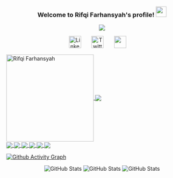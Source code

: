 <h3 align="center">
  Welcome to Rifqi Farhansyah's profile!
  <img src="https://media.giphy.com/media/hvRJCLFzcasrR4ia7z/giphy.gif" width="28">
</h3>

<!-- Typing SVG by DenverCoder1 - https://github.com/DenverCoder1/readme-typing-svg -->
<p align="center">
  <a href="https://github.com/DenverCoder1/readme-typing-svg"><img src="https://readme-typing-svg.demolab.com/?lines=Computer%20Science%20Student%20at%20ITB;Experienced%20in%20Research%20Project;3%2B%20years%20of%20coding%20experience;Always%20learning%20new%20things&font=Fira%20Code&center=true&width=440&height=45&color=#6BC71D&vCenter=true&size=22&pause=1000"></a>
</p>

<!-- Social icons section -->
<p align="center">
  <a href="https://www.linkedin.com/in/rifqifarhansyah/"><img width="32px" alt="Linkedin" title="Youtube" src="https://www.iconsdb.com/icons/preview/color/6BC71D/linkedin-3-xxl.png"/></a>
  &#8287;&#8287;&#8287;&#8287;&#8287;
  <a href="https://twitter.com/rifqifarha_"><img width="32px" alt="Twitter" title="Twitter" src="https://www.iconsdb.com/icons/preview/color/6BC71D/twitter-xxl.png"/></a>
  &#8287;&#8287;&#8287;&#8287;&#8287;
  <a href="https://discordapp.com/users/13521166_Mohammad Rifqi#9063" alt="Discord"><img width="32px" src="https://www.iconsdb.com/icons/preview/color/6BC71D/discord-2-xxl.png"/></a>
  &#8287;&#8287;&#8287;&#8287;&#8287;
</p>

<a href="https://github.com/rifqifarhansyah/">
  <img align="center" height="230px" src="https://github-readme-streak-stats.herokuapp.com/?user=rifqifarhansyah&theme=chartreuse-dark&layout=compact" alt="Rifqi Farhansyah" />  
  <img align="center" src="https://github-profile-trophy.vercel.app/?username=rifqifarhansyah&column=2&row=2&layout=compact&theme=darkhub&no-frame=true&no-bg=true"/>
</a>
<br/>
<a href="https://github.com/rifqifarhansyah/">
  <img  align="center" src="https://github-readme-stats.vercel.app/api/top-langs/?username=rifqifarhansyah&theme=chartreuse-dark&langs_count=5&count_private=true"/>
</a>
<a href="https://github.com/rifqifarhansyah/">
  <img align="center" src="https://github-readme-stats.vercel.app/api/?username=rifqifarhansyah&theme=chartreuse-dark&count_private=true&show_icons=true&line_height=40" />
</a>
<a href="https://github.com/rifqifarhansyah/FrontEndIntroduction">
  <img  align="center" src="https://github-readme-stats.vercel.app/api/pin/?username=rifqifarhansyah&repo=FrontEndIntroduction&theme=chartreuse-dark&show_owner=true" />
</a>
<a href="https://github.com/rifqifarhansyah/Algeo01-21086">
  <img  align="center" src="https://github-readme-stats.vercel.app/api/pin/?username=rifqifarhansyah&repo=Algeo01-21086&theme=chartreuse-dark&show_owner=true" />
</a>
<a href="https://github.com/rifqifarhansyah/Git-Introduction">
  <img  align="center" src="https://github-readme-stats.vercel.app/api/pin/?username=rifqifarhansyah&repo=Git-Introduction&theme=chartreuse-dark&show_owner=true" />
</a>
<a href="https://github.com/rifqifarhansyah/Milestone02_K02">
  <img  align="center" src="https://github-readme-stats.vercel.app/api/pin/?username=rifqifarhansyah&repo=Milestone02_K02&theme=chartreuse-dark&show_owner=true" />
</a>
</a>
<br/>

[![Github Activity Graph](https://readmeprofile.herokuapp.com/graph?username=rifqifarhansyah&theme=chartreuse-dark)](https://github.com/ashutosh00710/github-readme-activity-graph)
<p align = "center">
<img src="https://github-profile-trophy.vercel.app/?username=rifqifarhansyah&theme=chartreuse-dark&column=-1)" alt="GitHub Stats">
 <img src="https://github-readme-stats.vercel.app/api?username=rifqifarhansyah&show_icons=true&count_private=true&theme=chartreuse-dark&include_all_commits=true&custom_title=Gare's%20Stats" alt="GitHub Stats">
 <img src="https://github-readme-stats.vercel.app/api/top-langs/?username=rifqifarhansyah&langs_count=8&layout=compact&theme=chartreuse-dark&hide=Jupyter%20Notebook&custom_title=Gare's%20most%20used%20languages" alt="GitHub Stats">
<p>
<!--
**rifqifarhansyah/rifqifarhansyah** is a ✨ _special_ ✨ repository because its `README.md` (this file) appears on your GitHub profile.git 

Here are some ideas to get you started:

- 🔭 I’m currently working on ...
- 🌱 I’m currently learning ...
- 👯 I’m looking to collaborate on ...
- 🤔 I’m looking for help with ...
- 💬 Ask me about ...
- 📫 How to reach me: ...
- 😄 Pronouns: ...
- ⚡ Fun fact: ...
-->
